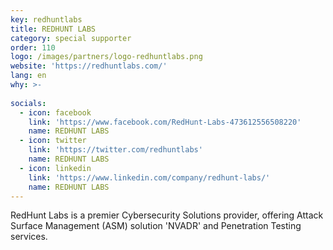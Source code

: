 ```yaml
---
key: redhuntlabs
title: REDHUNT LABS
category: special supporter
order: 110
logo: /images/partners/logo-redhuntlabs.png
website: 'https://redhuntlabs.com/'
lang: en
why: >-
    
socials:
  - icon: facebook
    link: 'https://www.facebook.com/RedHunt-Labs-473612556508220'
    name: REDHUNT LABS
  - icon: twitter
    link: 'https://twitter.com/redhuntlabs'
    name: REDHUNT LABS
  - icon: linkedin
    link: 'https://www.linkedin.com/company/redhunt-labs/'
    name: REDHUNT LABS
---
```

RedHunt Labs is a premier Cybersecurity Solutions provider, offering Attack Surface Management (ASM) solution 'NVADR' and Penetration Testing services.
